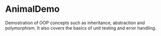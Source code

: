 # AnimalDemo
Demostration of OOP concepts such as inheritance, abstraction and polymorphism. It also covers the basics of unit testing and error handling.
